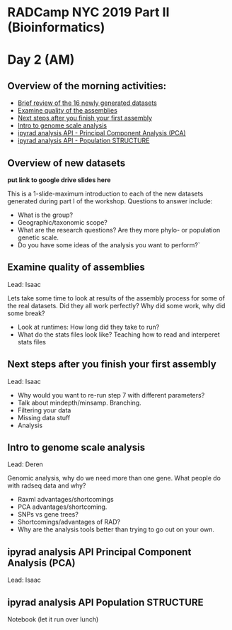 # RADCamp NYC 2019 Part II (Bioinformatics)
# Day 2 (AM)

## Overview of the morning activities:
* [Brief review of the 16 newly generated datasets](#overview-of-new-datasets)
* [Examine quality of the assemblies](#examine-quality-of-assemblies)
* [Next steps after you finish your first assembly](#next-steps-after-you-finish-your-first-assembly)
* [Intro to genome scale analysis](#intro-to-genome-scale-analysis)
* [ipyrad analysis API - Principal Component Analysis (PCA)](#ipyrad-analysis-API-Principal-Component-Analysis-(PCA))
* [ipyrad analysis API - Population STRUCTURE](#ipyrad-analysis-API-Population-STRUCTURE)

## Overview of new datasets
**put link to google drive slides here**

This is a 1-slide-maximum introduction to each of the new datasets generated
during part I of the workshop. Questions to answer include:
* What is the group?
* Geographic/taxonomic scope?
* What are the research questions? Are they more phylo- or population genetic scale.
* Do you have some ideas of the analysis you want to perform?`

## Examine quality of assemblies
Lead: Isaac

Lets take some time to look at results of the assembly process for some of the
real datasets. Did they all work perfectly? Why did some work, why did some
break?
* Look at runtimes: How long did they take to run?
* What do the stats files look like? Teaching how to read and interperet stats files 

## Next steps after you finish your first assembly
Lead: Isaac

* Why would you want to re-run step 7 with different parameters?
* Talk about mindepth/minsamp. Branching.
* Filtering your data
* Missing data stuff
* Analysis

## Intro to genome scale analysis
Lead: Deren

Genomic analysis, why do we need more than one gene. What people do with radseq
data and why?
* Raxml advantages/shortcomings
* PCA advantages/shortcoming.
* SNPs vs gene trees?
* Shortcomings/advantages of RAD?
* Why are the analysis tools better than trying to go out on your own.

## ipyrad analysis API Principal Component Analysis (PCA)
Lead: Isaac


## ipyrad analysis API Population STRUCTURE


Notebook (let it run over lunch)

